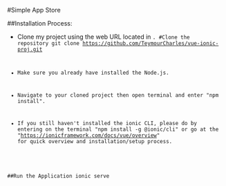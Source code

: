 #Simple App Store

##Installation Process:

- Clone my project using the web URL located in <code>.
   #Clone the repository git clone https://github.com/TeymourCharles/vue-ionic-proj.git
   
- Make sure you already have installed the Node.js.
- Navigate to your cloned project then open terminal and enter "npm install".
- If you still haven't installed the ionic CLI, please do by entering on the terminal "npm install -g @ionic/cli" or
   go at the "https://ionicframework.com/docs/vue/overview" for quick overview and installation/setup process.

##Run the Application
ionic serve
